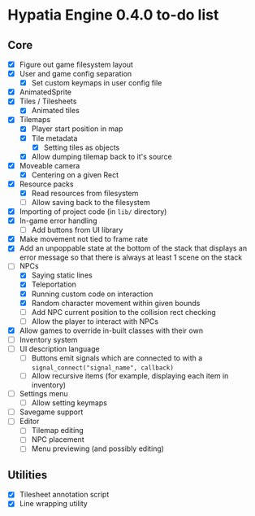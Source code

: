 # Hypatia Engine 0.4.0 to-do list

## Core

- [x] Figure out game filesystem layout
- [x] User and game config separation
  - [x] Set custom keymaps in user config file
- [x] AnimatedSprite 
- [x] Tiles / Tilesheets
  - [x] Animated tiles
- [x] Tilemaps
  - [x] Player start position in map
  - [x] Tile metadata
    - [x] Setting tiles as objects
  - [x] Allow dumping tilemap back to it's source 
- [x] Moveable camera
  - [x] Centering on a given Rect
- [x] Resource packs
  - [x] Read resources from filesystem
  - [ ] Allow saving back to the filesystem
- [x] Importing of project code (in `lib/` directory)
- [x] In-game error handling
  - [ ] Add buttons from UI library
- [x] Make movement not tied to frame rate
- [x] Add an unpoppable state at the bottom of the stack that displays an error message so that there is always at least 1 scene on the stack
- [ ] NPCs 
  - [x] Saying static lines
  - [x] Teleportation
  - [x] Running custom code on interaction
  - [x] Random character movement within given bounds
  - [ ] Add NPC current position to the collision rect checking
  - [ ] Allow the player to interact with NPCs
- [x] Allow games to override in-built classes with their own
- [ ] Inventory system
- [ ] UI description language
  - [ ] Buttons emit signals which are connected to with a `signal_connect("signal_name", callback)`
  - [ ] Allow recursive items (for example, displaying each item in inventory)
- [ ] Settings menu
  - [ ] Allow setting keymaps
- [ ] Savegame support
- [ ] Editor
  - [ ] Tilemap editing
  - [ ] NPC placement
  - [ ] Menu previewing (and possibly editing)

## Utilities

- [x] Tilesheet annotation script
- [x] Line wrapping utility
